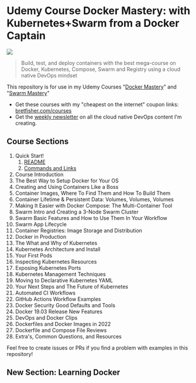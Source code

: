 # Udemy Course Docker Mastery: with Kubernetes+Swarm from a Docker Captain

[![](https://dcbadge.limes.pink/api/server/devops)](https://discord.gg/devops)

> Build, test, and deploy containers with the best mega-course on Docker, Kubernetes, Compose, Swarm and Registry using a cloud native DevOps mindset

This repository is for use in my Udemy Courses "[Docker Mastery](https://www.udemy.com/course/docker-mastery/?referralCode=1410924A733D33635CCB
)" and "[Swarm Mastery](https://www.udemy.com/course/docker-swarm-mastery/?referralCode=4927D9CB156D4AE0228C)"

- Get these courses with my "cheapest on the internet" coupon links: [bretfisher.com/courses](https://www.bretfisher.com/courses)
- Get the [weekly newsletter](https://www.bretfisher.com/newsletter) on all the cloud native DevOps content I'm creating.

## Course Sections

1. Quick Start!
   1. [README](./intro/README.md)
   2. [Commands and Links](./references/S01%20Commands%20and%20Links.md)
2. Course Introduction
3. The Best Way to Setup Docker for Your OS
4. Creating and Using Containers Like a Boss
5. Container Images, Where To Find Them and How To Build Them
6. Container Lifetime & Persistent Data: Volumes, Volumes, Volumes
7. Making It Easier with Docker Compose: The Multi-Container Tool
8. Swarm Intro and Creating a 3-Node Swarm Cluster
9.  Swarm Basic Features and How to Use Them In Your Workflow
10. Swarm App Lifecycle
11. Container Registries: Image Storage and Distribution
12. Docker in Production
13. The What and Why of Kubernetes
14. Kubernetes Architecture and Install
15. Your First Pods
16. Inspecting Kubernetes Resources
17. Exposing Kubernetes Ports
18. Kubernetes Management Techniques
19. Moving to Declarative Kubernetes YAML
20. Your Next Steps and The Future of Kubernetes
21. Automated CI Workflows
22. GitHub Actions Workflow Examples
23. Docker Security Good Defaults and Tools
24. Docker 19.03 Release New Features
25. DevOps and Docker Clips
26. Dockerfiles and Docker Images in 2022
27. Dockerfile and Compose File Reviews
28. Extra's, Common Questions, and Resources

Feel free to create issues or PRs if you find a problem with examples in this repository!
## New Section: Learning Docker
